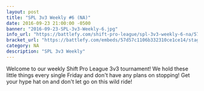 ```yaml
---
layout: post
title: "SPL 3v3 Weekly #6 (NA)"
date: 2016-09-23 21:00:00 -0500
banner: "2016-09-23-SPL-3v3-Weekly-6.jpg"
info_url: "https://battlefy.com/shift-pro-league/spl-3v3-weekly-6-na/57d57c1106b332310ce1ce14/info"
bracket_url: "https://battlefy.com/embeds/57d57c1106b332310ce1ce14/stage/57d57c1106b332310ce1ce15"
category: NA
description: "SPL 3v3 Weekly"
---
```


Welcome to our weekly Shift Pro League 3v3 tournament! We hold these little things every single Friday and don't have any plans on stopping! Get your hype hat on and don't let go on this wild ride!
